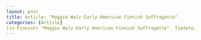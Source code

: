 ```yaml
---
layout: post
title: Article: "Maggie Walz-Early American Finnish Suffragette"
categories: [Article] 
(in Finnish) "Maggie Walz-Early American Finnish Suffragette". Tiedetoimittaja, nr. 4/2021.
---
```

